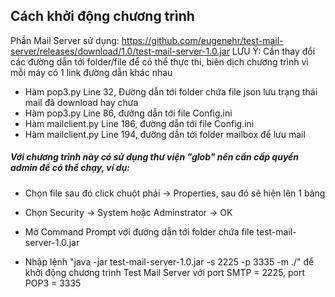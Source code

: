 ## Cách khởi động chương trình
Phần Mail Server sử dụng: https://github.com/eugenehr/test-mail-server/releases/download/1.0/test-mail-server-1.0.jar
LƯU Ý: Cần thay đổi các đường dẫn tới folder/file để có thể thực thi, biên dịch chương trình vì
mỗi máy có 1 link đường dẫn khác nhau
- Hàm pop3.py Line 32, Đường dẫn tới folder chứa file json lưu trạng thái mail đã download hay
chưa
- Hàm pop3.py Line 86, đường dẫn tới file Config.ini
- Hàm mailclient.py Line 186, đường dẫn tới file Config.ini
- Hàm mailclient.py Line 194, đường dẫn tới folder mailbox để lưu mail

##### Với chương trình này có sử dụng thư viện "glob" nên cần cấp quyền admin để có thể chạy, ví dụ:
- Chọn file sau đó click chuột phải -> Properties, sau đó sẽ hiện lên 1 bảng
- Chọn Security -> System hoặc Adminstrator -> OK
  
- Mở Command Prompt với đường dẫn tới folder chứa file test-mail-server-1.0.jar 
- Nhập lệnh "java -jar test-mail-server-1.0.jar -s 2225 -p 3335 -m ./" để khởi động chương trình
Test Mail Server với port SMTP = 2225, port POP3 = 3335
